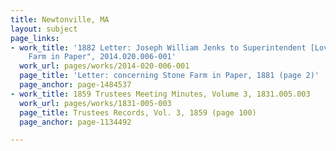 ```yaml
---
title: Newtonville, MA
layout: subject
page_links:
- work_title: '1882 Letter: Joseph William Jenks to Superintendent [Lovering], "Stone
    Farm in Paper", 2014.020.006-001'
  work_url: pages/works/2014-020-006-001
  page_title: 'Letter: concerning Stone Farm in Paper, 1881 (page 2)'
  page_anchor: page-1484537
- work_title: 1859 Trustees Meeting Minutes, Volume 3, 1831.005.003
  work_url: pages/works/1831-005-003
  page_title: Trustees Records, Vol. 3, 1859 (page 100)
  page_anchor: page-1134492

---
```

